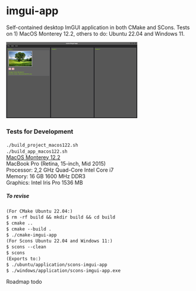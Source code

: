 # imgui-app
Self-contained desktop ImGUI application in both CMake and SCons. Tests on 1) MacOS Monterey 12.2, others to do: Ubuntu 22.04 and Windows 11.

<img src="data/screenshot20240530.png" alt="capture" width="70%" />

### Tests for Development  
`./build_project_macos122.sh`  
`./build_app_macos122.sh`   
<u>MacOS Monterey 12.2 </u>  
MacBook Pro (Retina, 15-inch, Mid 2015)  
Processor: 2,2 GHz Quad-Core Intel Core i7  
Memory: 16 GB 1600 MHz DDR3   
Graphics: Intel Iris Pro 1536 MB   

##### To revise
```
(For CMake Ubuntu 22.04:)
$ rm -rf build && mkdir build && cd build
$ cmake ..
$ cmake --build .
$ ./cmake-imgui-app
(For Scons Ubuntu 22.04 and Windows 11:)
$ scons --clean
$ scons
(Exports to:)
$ ./ubuntu/application/scons-imgui-app
$ ./windows/application/scons-imgui-app.exe

```

Roadmap todo




